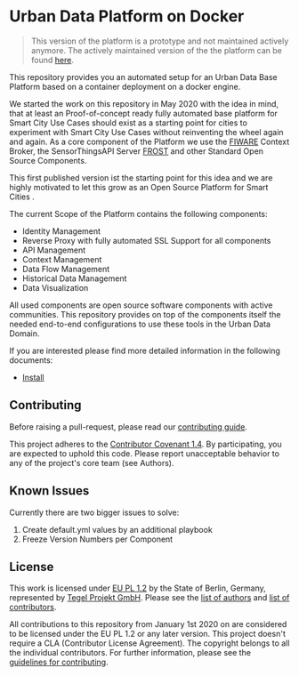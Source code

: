 # Urban Data Platform on Docker

> This version of the platform is a prototype and not maintained actively anymore. The actively maintained version of the the platform can be found [here](https://gitlab.com/berlintxl/futr-hub/platform/data-platform-k8s).

This repository provides you an automated setup for an Urban Data Base Platform based on a container deployment on a docker engine.

We started the work on this repository in May 2020 with the idea in mind, that at least an Proof-of-concept ready fully automated base platform for Smart City Use Cases should exist as a starting point for cities to experiment with Smart City Use Cases without reinventing the wheel again and again. As a core component of the Platform we use the [FIWARE](https://fiware.org) Context Broker, the SensorThingsAPI Server [FROST](https://github.com/FraunhoferIOSB/FROST-Server) and other Standard Open Source Components.

This first published version ist the starting point for this idea and we are highly motivated to let this grow as an Open Source Platform for Smart Cities .

The current Scope of the Platform contains the following components:

* Identity Management
* Reverse Proxy with fully automated SSL Support for all components
* API Management
* Context Management
* Data Flow Management
* Historical Data Management
* Data Visualization

All used components are open source software components with active communities. This repository provides on top of the components itself the needed end-to-end configurations to use these tools in the Urban Data Domain.

If you are interested please find more detailed information in the following documents:

* [Install](00_documents/INSTALL.md)

## Contributing

Before raising a pull-request, please read our
[contributing guide](00_documents/CONTRIBUTING.md).

This project adheres to the [Contributor Covenant 1.4](http://contributor-covenant.org/version/1/4/).
 By participating, you are expected to uphold this code. Please report unacceptable
 behavior to any of the project's core team (see Authors).

## Known Issues

Currently there are two bigger issues to solve:

1. Create default.yml values by an additional playbook
2. Freeze Version Numbers per Component

## License

This work is licensed under [EU PL 1.2](LICENSE) by the State of Berlin, Germany, represented by [Tegel Projekt GmbH](https://www.tegelprojekt.de/). Please see the [list of authors](https://gitlab.com/berlintxl/futr-hub/getting-started/-/blob/master/AUTHORS-ATTRIBUTION.md) and [list of contributors](https://gitlab.com/berlintxl/futr-hub/getting-started/-/blob/master/LIST-OF-CONTRIBUTORS.md).

All contributions to this repository from January 1st 2020 on are considered to be licensed under the EU PL 1.2 or any later version.
This project doesn't require a CLA (Contributor License Agreement). The copyright belongs to all the individual contributors. For further information, please see the [guidelines for contributing](https://gitlab.com/berlintxl/futr-hub/getting-started/-/blob/master/CONTRIBUTING.md).

